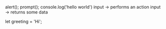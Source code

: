 alert();
prompt();
console.log('hello world')
input -> performs an action
input -> returns some data

let greeting = 'Hi';